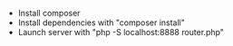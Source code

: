 - Install composer
- Install dependencies with "composer install"
- Launch server with "php -S localhost:8888 router.php"
